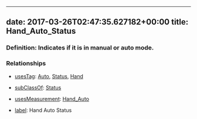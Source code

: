 
---
date: 2017-03-26T02:47:35.627182+00:00
title: Hand_Auto_Status
---
### Definition: Indicates if it is in manual or auto mode.

### Relationships

* [usesTag](https://brickschema.org/schema/1.0/BrickFrame#usesTag): [Auto](https://brickschema.org/schema/1.0/BrickTag#Auto), [Status](https://brickschema.org/schema/1.0/BrickTag#Status), [Hand](https://brickschema.org/schema/1.0/BrickTag#Hand)

* [subClassOf](http://www.w3.org/2000/01/rdf-schema#subClassOf): [Status](https://brickschema.org/schema/1.0/Brick#Status)

* [usesMeasurement](https://brickschema.org/schema/1.0/BrickFrame#usesMeasurement): [Hand_Auto](https://brickschema.org/schema/1.0/Brick#Hand_Auto)

* [label](http://www.w3.org/2000/01/rdf-schema#label): Hand Auto Status
